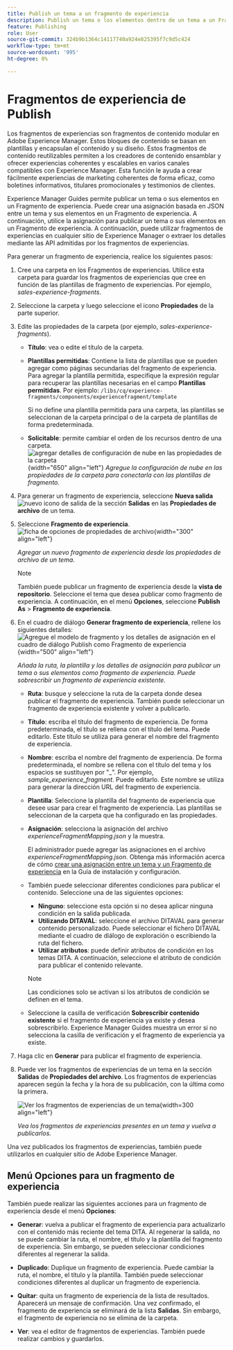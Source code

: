 ```yaml
---
title: Publish un tema a un fragmento de experiencia
description: Publish un tema o los elementos dentro de un tema a un Fragmento de experiencia en AEM Guides.  Obtenga información sobre cómo ver los fragmentos de experiencias presentes para un tema y volver a publicarlos.
feature: Publishing
role: User
source-git-commit: 324b9b1364c14117740a924e825395f7c9d5c424
workflow-type: tm+mt
source-wordcount: '995'
ht-degree: 0%

---
```


# Fragmentos de experiencia de Publish

Los fragmentos de experiencias son fragmentos de contenido modular en Adobe Experience Manager. Estos bloques de contenido se basan en plantillas y encapsulan el contenido y su diseño. Estos fragmentos de contenido reutilizables permiten a los creadores de contenido ensamblar y ofrecer experiencias coherentes y escalables en varios canales compatibles con Experience Manager. Esta función le ayuda a crear fácilmente experiencias de marketing coherentes de forma eficaz, como boletines informativos, titulares promocionales y testimonios de clientes.

Experience Manager Guides permite publicar un tema o sus elementos en un Fragmento de experiencia. Puede crear una asignación basada en JSON entre un tema y sus elementos en un Fragmento de experiencia. A continuación, utilice la asignación para publicar un tema o sus elementos en un Fragmento de experiencia. A continuación, puede utilizar fragmentos de experiencias en cualquier sitio de Experience Manager o extraer los detalles mediante las API admitidas por los fragmentos de experiencias.




Para generar un fragmento de experiencia, realice los siguientes pasos:


1. Cree una carpeta en los Fragmentos de experiencias. Utilice esta carpeta para guardar los fragmentos de experiencias que cree en función de las plantillas de fragmento de experiencias. Por ejemplo, *sales-experience-fragments*.
1. Seleccione la carpeta y luego seleccione el icono **Propiedades** de la parte superior.
1. Edite las propiedades de la carpeta (por ejemplo, *sales-experience-fragments*).


   * **Título**: vea o edite el título de la carpeta.

   * **Plantillas permitidas**: Contiene la lista de plantillas que se pueden agregar como páginas secundarias del fragmento de experiencia. Para agregar la plantilla permitida, especifique la expresión regular para recuperar las plantillas necesarias en el campo **Plantillas permitidas**.
Por ejemplo:
     `/libs/cq/experience-fragments/components/experiencefragment/template`

     Si no define una plantilla permitida para una carpeta, las plantillas se seleccionan de la carpeta principal o de la carpeta de plantillas de forma predeterminada.
   * **Solicitable**: permite cambiar el orden de los recursos dentro de una carpeta.
     ![agregar detalles de configuración de nube en las propiedades de la carpeta](images/experience-fragment-folder-properties.png){width="650" align="left"}
     *Agregue la configuración de nube en las propiedades de la carpeta para conectarla con las plantillas de fragmento.*
1. Para generar un fragmento de experiencia, seleccione **Nueva salida** ![nuevo icono de salida](./images/Add_icon.svg) de la sección **Salidas** en las **Propiedades de archivo** de un tema.
1. Seleccione **Fragmento de experiencia**.\
   ![ficha de opciones de propiedades de archivo](./images/file-properties-outputs.png){width="300" align="left"}

   *Agregar un nuevo fragmento de experiencia desde las propiedades de archivo de un tema*.

   >[!NOTE]
   >
   > También puede publicar un fragmento de experiencia desde la **vista de repositorio**. Seleccione el tema que desea publicar como fragmento de experiencia. A continuación, en el menú **Opciones**, seleccione **Publish As** > **Fragmento de experiencia**.

1. En el cuadro de diálogo **Generar fragmento de experiencia**, rellene los siguientes detalles:
   ![Agregue el modelo de fragmento y los detalles de asignación en el cuadro de diálogo Publish como Fragmento de experiencia](images/experience-fragment-generate.png){width="500" align="left"}

   *Añada la ruta, la plantilla y los detalles de asignación para publicar un tema o sus elementos como fragmento de experiencia. Puede sobrescribir un fragmento de experiencia existente.*

   * **Ruta**: busque y seleccione la ruta de la carpeta donde desea publicar el fragmento de experiencia. También puede seleccionar un fragmento de experiencia existente y volver a publicarlo.
   * **Título**: escriba el título del fragmento de experiencia. De forma predeterminada, el título se rellena con el título del tema. Puede editarlo. Este título se utiliza para generar el nombre del fragmento de experiencia.
   * **Nombre**: escriba el nombre del fragmento de experiencia. De forma predeterminada, el nombre se rellena con el título del tema y los espacios se sustituyen por &quot;_&quot;. Por ejemplo, *sample_experience_fragment*. Puede editarlo. Este nombre se utiliza para generar la dirección URL del fragmento de experiencia.
   * **Plantilla**: Seleccione la plantilla del fragmento de experiencia que desee usar para crear el fragmento de experiencia. Las plantillas se seleccionan de la carpeta que ha configurado en las propiedades.
   * **Asignación**: selecciona la asignación del archivo *experienceFragmentMapping.json* y la muestra.



     El administrador puede agregar las asignaciones en el archivo *experienceFragmentMapping.json*.  Obtenga más información acerca de cómo [crear una asignación entre un tema y un Fragmento de experiencia](/help/product-guide/cs-install-guide/conf-experience-fragment-mapping-cs.md) en la Guía de instalación y configuración.

   * También puede seleccionar diferentes condiciones para publicar el contenido.  Seleccione una de las siguientes opciones:


      * **Ninguno**: seleccione esta opción si no desea aplicar ninguna condición en la salida publicada.
      * **Utilizando DITAVAL**: seleccione el archivo DITAVAL para generar contenido personalizado. Puede seleccionar el fichero DITAVAL mediante el cuadro de diálogo de exploración o escribiendo la ruta del fichero.
      * **Utilizar atributos**: puede definir atributos de condición en los temas DITA. A continuación, seleccione el atributo de condición para publicar el contenido relevante.

     >[!NOTE]
     > 
     >Las condiciones solo se activan si los atributos de condición se definen en el tema.


   * Seleccione la casilla de verificación **Sobrescribir contenido existente** si el fragmento de experiencia ya existe y desea sobrescribirlo. Experience Manager Guides muestra un error si no selecciona la casilla de verificación y el fragmento de experiencia ya existe.
1. Haga clic en **Generar** para publicar el fragmento de experiencia.
1. Puede ver los fragmentos de experiencias de un tema en la sección **Salidas** de **Propiedades del archivo**. Los fragmentos de experiencias aparecen según la fecha y la hora de su publicación, con la última como la primera.

   ![Ver los fragmentos de experiencias de un tema](images/experience-fragment-outputs.png){width=300 align=&quot;left&quot;}

   *Vea los fragmentos de experiencias presentes en un tema y vuelva a publicarlos.*




Una vez publicados los fragmentos de experiencias, también puede utilizarlos en cualquier sitio de Adobe Experience Manager.


## Menú Opciones para un fragmento de experiencia

También puede realizar las siguientes acciones para un fragmento de experiencia desde el menú **Opciones**:

* **Generar**: vuelva a publicar el fragmento de experiencia para actualizarlo con el contenido más reciente del tema DITA. Al regenerar la salida, no se puede cambiar la ruta, el nombre, el título y la plantilla del fragmento de experiencia. Sin embargo, se pueden seleccionar condiciones diferentes al regenerar la salida.

* **Duplicado**: Duplique un fragmento de experiencia. Puede cambiar la ruta, el nombre, el título y la plantilla. También puede seleccionar condiciones diferentes al duplicar un fragmento de experiencia.

* **Quitar**: quita un fragmento de experiencia de la lista de resultados. Aparecerá un mensaje de confirmación. Una vez confirmado, el fragmento de experiencia se eliminará de la lista **Salidas**. Sin embargo, el fragmento de experiencia no se elimina de la carpeta.

* **Ver**: vea el editor de fragmentos de experiencias. También puede realizar cambios y guardarlos.
